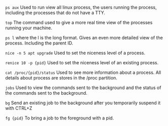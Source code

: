 `ps aux`
Used to run view all linux process, the users running the process, including the processes that do not have a TTY.

`top`
The command used to give a more real time view of the processes running your machine.

`ps l`
where the l is the long format. Gives an even more detailed view of the process. Including the parent ID.

`nice -n 5 apt upgrade`
Used to set the niceness level of a process.

`renice 10 -p {pid}`
Used to set the niceness level of an existing process.

`cat /proc/{pid}/status`
Used to see more information about a process. All details about process are stores in the /proc partition.

`jobs`
Used to view the commands sent to the background and the status of the commands sent to the background.

`bg`
Send an existing job to the background after you temporarily suspend it with CTRL+Z

`fg {pid}`
To bring a job to the foreground with a pid.



